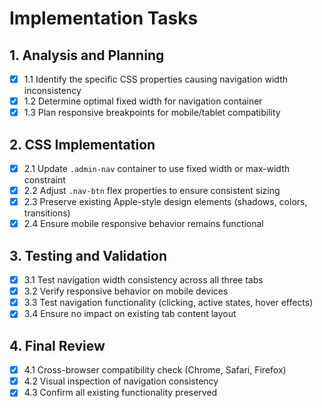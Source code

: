 # Implementation Tasks

## 1. Analysis and Planning
- [x] 1.1 Identify the specific CSS properties causing navigation width inconsistency
- [x] 1.2 Determine optimal fixed width for navigation container
- [x] 1.3 Plan responsive breakpoints for mobile/tablet compatibility

## 2. CSS Implementation
- [x] 2.1 Update `.admin-nav` container to use fixed width or max-width constraint
- [x] 2.2 Adjust `.nav-btn` flex properties to ensure consistent sizing
- [x] 2.3 Preserve existing Apple-style design elements (shadows, colors, transitions)
- [x] 2.4 Ensure mobile responsive behavior remains functional

## 3. Testing and Validation
- [x] 3.1 Test navigation width consistency across all three tabs
- [x] 3.2 Verify responsive behavior on mobile devices
- [x] 3.3 Test navigation functionality (clicking, active states, hover effects)
- [x] 3.4 Ensure no impact on existing tab content layout

## 4. Final Review
- [x] 4.1 Cross-browser compatibility check (Chrome, Safari, Firefox)
- [x] 4.2 Visual inspection of navigation consistency
- [x] 4.3 Confirm all existing functionality preserved